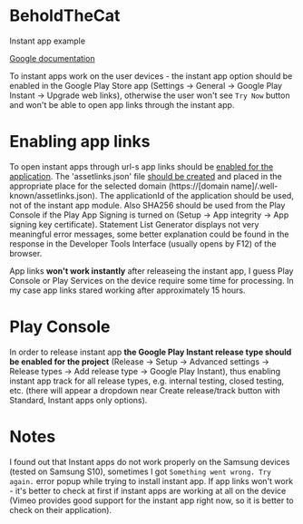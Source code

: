 # BeholdTheCat
Instant app example

[Google documentation](https://developer.android.com/topic/google-play-instant/overview)

To instant apps work on the user devices - the instant app option should be enabled in the Google Play Store app 
(Settings -> General -> Google Play Instant -> Upgrade web links), otherwise the user won't see `Try Now` button and won't be able to open app links through the 
instant app.

# Enabling app links
To open instant apps through url-s app links should be [enabled for the application](https://developer.android.com/training/app-links). The 'assetlinks.json' 
file [should be created](https://developers.google.com/digital-asset-links/tools/generator) and placed in the appropriate place for the selected 
domain (https://[domain name]/.well-known/assetlinks.json). The applicationId of the application should be used, not of the instant app module. Also SHA256 
should be used from the Play Console if the Play App Signing is turned on (Setup -> App integrity -> App signing key certificate). Statement List Generator 
displays not very meaningful error messages, some better explanation could be found in the response in the Developer Tools Interface (usually opens by F12) of 
the browser.

App links **won't work instantly** after releaseing the instant app, I guess Play Console or Play Services on the device require some time for processing. In my case app links stared working after approximately 15 hours.

# Play Console
In order to release instant app **the Google Play Instant release type should be enabled for the project** (Release -> Setup -> Advanced settings -> Release types -> Add release type -> Google Play Instant), thus enabling instant app track for all release types, e.g. internal testing, closed testing, etc. (there will appear a dropdown near Create release/track button with Standard, Instant apps only options).

# Notes
I found out that Instant apps do not work properly on the Samsung devices (tested on Samsung S10), sometimes I got `Something went wrong. Try again.` error popup while trying to install instant app. If app links won't work - it's better to check at first if instant apps are working at all on the device (Vimeo provides good support for the instant app right now, so it is better to check on their application).
